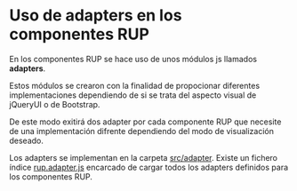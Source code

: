 # Uso de adapters en los componentes RUP

En los componentes RUP se hace uso de unos módulos js llamados **adapters**.

Estos módulos se crearon con la finalidad de propocionar diferentes implementaciones dependiendo de si se trata del aspecto visual de jQueryUI o de Bootstrap.

De este modo exitirá dos adapter por cada componente RUP que necesite de una implementación difrente dependiendo del modo de visualización deseado.

Los adapters se implementan en la carpeta [src/adapter](https://github.com/UDA-EJIE/udaRUP/tree/master/src/adapter). Existe un fichero índice [rup.adapter.js](https://github.com/UDA-EJIE/udaRUP/blob/master/src/adapter/rup.adapter.js) encarcado de cargar todos los adapters definidos para los componentes RUP.
